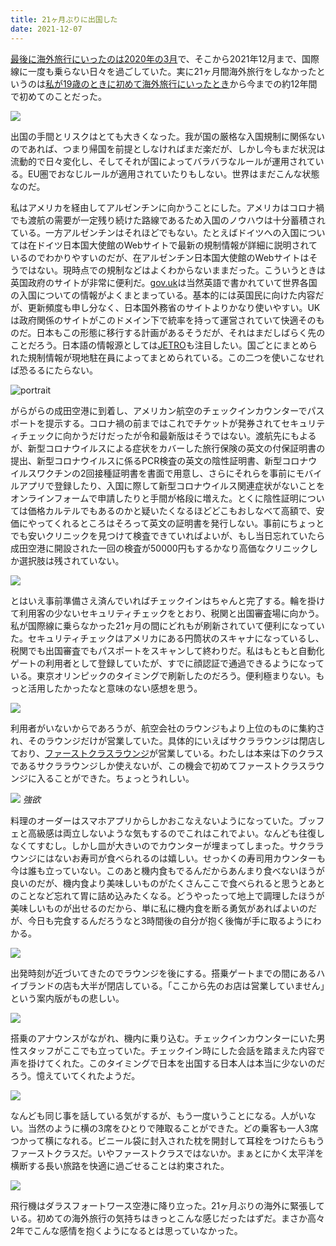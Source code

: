 ```yaml
---
title: 21ヶ月ぶりに出国した
date: 2021-12-07
---
```


[最後に海外旅行にいったのは2020年の3月](/post/1607745895)で、そこから2021年12月まで、国際線に一度も乗らない日々を過ごしていた。実に21ヶ月間海外旅行をしなかったというのは[私が19歳のときに初めて海外旅行にいったとき](/post/1266964260)から今までの約12年間で初めてのことだった。

![](https://photos.smugmug.com/photos/i-7KCc2m5/0/1daa2117/X4/i-7KCc2m5-X4.jpg)

出国の手間とリスクはとても大きくなった。我が国の厳格な入国規制に関係ないのであれば、つまり帰国を前提としなければまだ楽だが、しかし今もまだ状況は流動的で日々変化し、そしてそれが国によってバラバラなルールが運用されている。EU圏でおなじルールが適用されていたりもしない。世界はまだこんな状態なのだ。

私はアメリカを経由してアルゼンチンに向かうことにした。アメリカはコロナ禍でも渡航の需要が一定残り続けた路線であるため入国のノウハウは十分蓄積されている。一方アルゼンチンはそれほどでもない。たとえばドイツへの入国については在ドイツ日本国大使館のWebサイトで最新の規制情報が詳細に説明されているのでわかりやすいのだが、在アルゼンチン日本国大使館のWebサイトはそうではない。現時点での規制などはよくわからないままだった。こういうときは英国政府のサイトが非常に便利だ。[gov.uk](gov.uk)は当然英語で書かれていて世界各国の入国についての情報がよくまとまっている。基本的には英国民に向けた内容だが、更新頻度も申し分なく、日本国外務省のサイトよりかなり使いやすい。UKは政府関係のサイトがこのドメイン下で統率を持って運営されていて快適そのものだ。日本もこの形態に移行する計画があるそうだが、それはまだしばらく先のことだろう。日本語の情報源としては[JETRO](https://www.jetro.go.jp/)も注目したい。国ごとにまとめられた規制情報が現地駐在員によってまとめられている。この二つを使いこなせれば恐るるにたらない。

![portrait](https://photos.smugmug.com/photos/i-tSjKxdZ/0/ddc73d5e/X2/i-tSjKxdZ-X2.png)

がらがらの成田空港に到着し、アメリカン航空のチェックインカウンターでパスポートを提示する。コロナ禍の前まではこれでチケットが発券されてセキュリティチェックに向かうだけだったが令和最新版はそうではない。渡航先にもよるが、新型コロナウイルスによる症状をカバーした旅行保険の英文の付保証明書の提出、新型コロナウイルスに係るPCR検査の英文の陰性証明書、新型コロナウイルスワクチンの2回接種証明書を書面で用意し、さらにそれらを事前にモバイルアプリで登録したり、入国に際して新型コロナウイルス関連症状がないことをオンラインフォームで申請したりと手間が格段に増えた。とくに陰性証明については価格カルテルでもあるのかと疑いたくなるほどどこもおしなべて高額で、安価にやってくれるところはそろって英文の証明書を発行しない。事前にちょっとでも安いクリニックを見つけて検査できていればよいが、もし当日忘れていたら成田空港に開設された一回の検査が50000円もするかなり高価なクリニックしか選択肢は残されていない。

![](https://photos.smugmug.com/photos/i-nW5NsBs/0/9c608d53/X4/i-nW5NsBs-X4.jpg)

とはいえ事前準備さえ済んでいればチェックインはちゃんと完了する。輪を掛けて利用客の少ないセキュリティチェックをとおり、税関と出国審査場に向かう。私が国際線に乗らなかった21ヶ月の間にどれもが刷新されていて便利になっていた。セキュリティチェックはアメリカにある円筒状のスキャナになっているし、税関でも出国審査でもパスポートをスキャンして終わりだ。私はもともと自動化ゲートの利用者として登録していたが、すでに顔認証で通過できるようになっている。東京オリンピックのタイミングで刷新したのだろう。便利極まりない。もっと活用したかったなと意味のない感想を思う。

![](https://photos.smugmug.com/photos/i-V2FvzDr/0/6e048393/X4/i-V2FvzDr-X4.jpg)

利用者がいないからであろうが、航空会社のラウンジもより上位のものに集約され、そのラウンジだけが営業していた。具体的にいえばサクララウンジは閉店しており、[ファーストクラスラウンジ](https://www.gqjapan.jp/lifestyle/article/20191209-jal-first)が営業している。わたしは本来は下のクラスであるサクララウンジしか使えないが、この機会で初めてファーストクラスラウンジに入ることができた。ちょっとうれしい。

![](https://photos.smugmug.com/photos/i-FmHPWBs/0/7b26ba99/X4/i-FmHPWBs-X4.jpg)
*強欲*

料理のオーダーはスマホアプリからしかおこなえないようになっていた。ブッフェと高級感は両立しないような気もするのでこれはこれでよい。なんども往復しなくてすむし。しかし皿が大きいのでカウンターが埋まってしまった。サクララウンジにはないお寿司が食べられるのは嬉しい。せっかくの寿司用カウンターも今は誰も立っていない。このあと機内食もでるんだからあんまり食べないほうが良いのだが、機内食より美味しいものがたくさんここで食べられると思うとあとのことなど忘れて胃に詰め込みたくなる。どうやったって地上で調理したほうが美味しいものが出せるのだから、単に私に機内食を断る勇気があればよいのだが、今日も完食するんだろうなと3時間後の自分が抱く後悔が手に取るようにわかる。

![](https://photos.smugmug.com/photos/i-F2rQKPP/0/87b74e0b/X4/i-F2rQKPP-X4.jpg)

出発時刻が近づいてきたのでラウンジを後にする。搭乗ゲートまでの間にあるハイブランドの店も大半が閉店している。「ここから先のお店は営業していません」という案内版がもの悲しい。

![](https://photos.smugmug.com/photos/i-35hXjbQ/0/72da7c35/X4/i-35hXjbQ-X4.jpg)

搭乗のアナウンスがながれ、機内に乗り込む。チェックインカウンターにいた男性スタッフがここでも立っていた。チェックイン時にした会話を踏まえた内容で声を掛けてくれた。このタイミングで日本を出国する日本人は本当に少ないのだろう。憶えていてくれたようだ。

![](https://photos.smugmug.com/photos/i-64LcTVk/0/8a4572bb/X4/i-64LcTVk-X4.jpg)

なんども同じ事を話している気がするが、もう一度いうことになる。人がいない。当然のように横の3席をひとりで陣取ることができた。どの乗客も一人3席つかって横になれる。ビニール袋に封入された枕を開封して耳栓をつけたらもうファーストクラスだ。いやファーストクラスではないか。まぁとにかく太平洋を横断する長い旅路を快適に過ごせることは約束された。

![](https://photos.smugmug.com/photos/i-Sn7SSTD/0/de6598d6/X4/i-Sn7SSTD-X4.jpg)

飛行機はダラスフォートワース空港に降り立った。21ヶ月ぶりの海外に緊張している。初めての海外旅行の気持ちはきっとこんな感じだったはずだ。まさか高々2年でこんな感情を抱くようになるとは思っていなかった。
